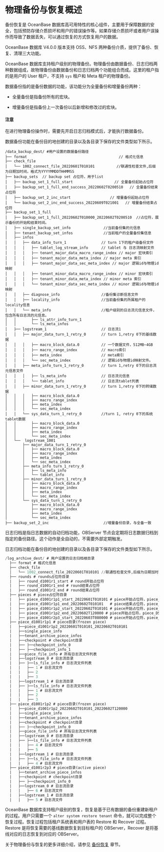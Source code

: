 # 物理备份与恢复概述

备份恢复是 OceanBase 数据库高可用特性的核心组件，主要用于保障数据的安全，包括预防存储介质损坏和用户的错误操作等。如果存储介质损坏或者用户误操作而导致了数据丢失，可以通过恢复的方式恢复用户的数据。

OceanBase 数据库 V4.0.0 版本支持 OSS、NFS 两种备份介质，提供了备份、恢复、清理三大功能。

OceanBase 数据库支持租户级别的物理备份。物理备份由数据备份、日志归档两种数据组成，故物理备份由数据备份和日志归档两个功能组合而成。这里的租户指的是用户的 User 租户，不支持 `sys` 租户和 Meta 租户的物理备份。

数据备份指的是备份数据的功能，该功能分为全量备份和增量备份两种：

* 全量备份是指备份所有的宏块。

* 增量备份是指备份上一次备份以后新增和修改过的宏块。

<main id="notice" type='notice'>
<h4>注意</h4>
<p>在进行物理备份操作时，需要先开启日志归档模式后，才能执行数据备份。</p>
</main>

数据备份功能在备份目的地创建的目录以及各目录下保存的文件类型如下所示。

```javasript
/data_backup_dest/ #用户设置的数据备份路径
├── format                                          // 格式化信息
├── check_file
│   └── 1002_connect_file_20220601T010101          //联通性检查文件,后缀为日期加时间，格式为YYYYMMDDTHHMMSS
├── backup_sets  // backup set 占位符，用于list
│   ├── backup_set_1_full_start                   // 全量备份起始占位符
│   ├── backup_set_1_full_end_success_20220602T0200510   // 全量备份结束占位符
│   ├── backup_set_2_inc_start                  // 增量备份起始占位符
│   └── backup_set_2_inc_end_success_20220609T021001   // 增量备份结束占位符
├── backup_set_1_full
│   ├── backup_set_1_full_20220602T010000_20220602T0200510  //占位符，展示备份的开始和结束时间。
│   ├── single_backup_set_info               //当前备份集的元信息
│   ├── tenant_backup_set_infos              //当前租户的全量备份集信息
│   ├── infos
│   │   ├── data_info_turn_1                // turn 1下的租户级备份文件
│   │   │   ├── tablet_log_stream_info      // tablet 与 日志流映射文件
│   │   │   ├── tenant_major_data_macro_range_index // major 宏块索引
│   │   │   ├── tenant_major_data_meta_index // major meta 索引
│   │   │   ├── tenant_major_data_sec_meta_index // major 逻辑id与物理id映射
│   │   │   ├── tenant_minor_data_macro_range_index // minor 宏块索引
│   │   │   ├── tenant_minor_data_meta_index // minor meta 索引
│   │   │   └── tenant_minor_data_sec_meta_index // minor 逻辑id与物理id映射
│   │   ├── diagnose_info                   //备份集诊断信息文件
│   │   ├── locality_info                   //当前备份集的所属租户的locality信息
│   │   └── meta_info                       //租户级别的日志流元信息文件，包含所有日志流的元信息。
│   │       ├── ls_attr_info_turn_1
│   │       └── ls_meta_infos
│   ├── logstream_1                         // 日志流1
│   │   ├── major_data_turn_1_retry_0       // turn 1,retry 0下的基线数据
│   │   │   ├── macro_block_data.0          // 一个数据文件，512MB~4GB
│   │   │   ├── macro_range_index           // macro索引
│   │   │   ├── meta_index                  // meta索引
│   │   │   └── sec_meta_index              // 逻辑id与物理id映射文件。
│   │   ├── meta_info_turn_1_retry_0        // turn 1,retry 0下的日志流元信息文件
│   │   │   ├── ls_meta_info                // 日志流元信息
│   │   │   └── tablet_info                 // 日志流tablet列表
│   │   ├── minor_data_turn_1_retry_0       // turn 1,retry 0下的转储数据
│   │   │   ├── macro_block_data.0          
│   │   │   ├── macro_range_index
│   │   │   ├── meta_index
│   │   │   └── sec_meta_index
│   │   └── sys_data_turn_1_retry_0         //turn 1, retry 0下的系统tablet数据
│   │       ├── macro_block_data.0
│   │       ├── macro_range_index
│   │       ├── meta_index
│   │       └── sec_meta_index
│   └──  logstream_1001
│       ├── major_data_turn_1_retry_0
│       │   ├── macro_block_data.0
│       │   ├── macro_range_index
│       │   ├── meta_index
│       │   └── sec_meta_index
│       ├── meta_info_turn_1_retry_0
│       │   ├── ls_meta_info
│       │   └── tablet_info
│       ├── minor_data_turn_1_retry_0
│       │   ├── macro_block_data.0
│       │   ├── macro_range_index
│       │   ├── meta_index
│       │   └── sec_meta_index
│       └── sys_data_turn_1_retry_0
│           ├── macro_block_data.0
│           ├── macro_range_index
│           ├── meta_index
│           └── sec_meta_index
├── backup_set_2_inc                         //增量备份目录，与全备一致
```

日志归档是指日志数据的自动归档功能，OBServer 节点会定期将日志数据归档到指定的备份路径。这个动作是全自动的，不需要外部定期触发。

日志归档功能在备份目的地创建的目录以及各目录下保存的文件类型如下所示。

```sql
/log_archive_dest/ # 用户设置的日志归档根目录
  ├── format # 格式化信息
  ├── check_file
  │   └── 1002_connect_file_20220601T010101 //联通性检查文件,后缀为日期加时间，格式为YYYYMMDDTHHMMSS
  ├── rounds # rounds占位符目录
  |   ├── round_d1001r1_start # round开始占位符
  |   ├── round_d1001r1_end # round结束占位符
  |   ├── round_d1001r2_end # round结束占位符
  ├── pieces # piece占位符目录
  |   ├── piece_d1001r1p1_start_20220601T010101 # piece开始占位符，piece_DSETID_ROUND_ID_PIECEID_DATE_start
  |   ├── piece_d1001r1p1_end_20220602T010101   # piece结束占位符，piece_DSETID_ROUND_ID_PIECEID_DATE_end
  |   ├── piece_d1001r1p2_start_20220602T010101 # piece开始占位符，piece_DSETID_ROUND_ID_PIECEID_DATE_start
  |   ├── piece_d1001r1p2_end_20220602T120000 # piece开始占位符，piece_DSETID_ROUND_ID_PIECEID_DATE_start
  |   ├── piece_d1001r2p3_start_20220603T080000 # piece开始占位符，piece_DSETID_ROUND_ID_PIECEID_DATE_start
  ├── piece_d1001r1p1 # piece目录(frozen piece)
  |   ├──piece_d1001r1p2_20220601T010101_20220602T010101
  |   ├──single_piece_info
  |   ├──tenant_archive_piece_infos
  |   ├──checkpoint # checkpoint目录
  |   ├── ├──checkpoint_info_0
  |   ├── ├──checkpoint_info_1
  |   ├──piece_file_info # 所有日志流文件列表
  |   ├──logstream_0 # 日志流目录
  |   ├── ├──ls_file_info # 日志流文件列表
  |   |   ├── 1 # 日志流文件
  |   |   ├── 2
  |   |   ├── 3
  |   ├──logstream_1 # 日志流目录
  |   ├── ├──ls_file_info # 日志流文件列表
  |   |   ├── 1 # 日志流文件
  |   |   ├── 2
  |   |   ├── 3
  ├── piece_d1001r1p2 # piece目录(frozen piece)
  |   ├──piece_d1001r1p2_20220602T010101_20220602T120000
  |   ├──single_piece_info
  |   ├──tenant_archive_piece_infos
  |   ├──checkpoint # checkpoint目录
  |   ├── ├──checkpoint_info_0
  |   ├──piece_file_info # 所有日志流文件列表
  |   ├──logstream_0 # 日志流目录
  |   ├── ├──ls_file_info # 日志流文件列表
  |   |   ├── 4 # 日志流文件
  |   |   ├── 5
  |   ├──logstream_1 # 日志流目录
  |   ├── ├──ls_file_info # 日志流文件列表
  |   |   ├── 4 # 日志流文件
  ├── piece_d1001r2p3 # piece目录(active piece)
  |   ├──tenant_archive_piece_infos
  |   ├──checkpoint # checkpoint目录
  |   ├── ├──checkpoint_info_0
  |   ├──logstream_0 # 日志流目录
  |   |   ├── 6 # 日志流文件
  |   ├──logstream_1 # 日志流目录
  |   |   ├── 5 # 日志流文件
```

OceanBase 数据库支持租户级别的恢复，恢复是基于已有数据的备份重建新租户的过程。用户只需要一个 `alter system restore tenant` 命令，就可以完成整个恢复过程。恢复过程包括租户系统表和用户表的 Restore 和 Recover 过程。Restore 是将恢复需要的基线数据恢复到目标租户的 OBServer，Recover 是将基线对应的日志恢复到对应的 OBServer。

关于物理备份与恢复的更多详细介绍，请参见 [备份恢复](../../700.reference/100.oceanbase-database-concepts/1000.high-data-reliability-and-availability/500.backup-and-recovery/100.backup-and-recovery-overview.md) 章节。
